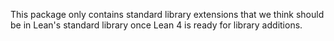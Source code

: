 This package only contains standard library extensions that we think should
be in Lean's standard library once Lean 4 is ready for library additions.
